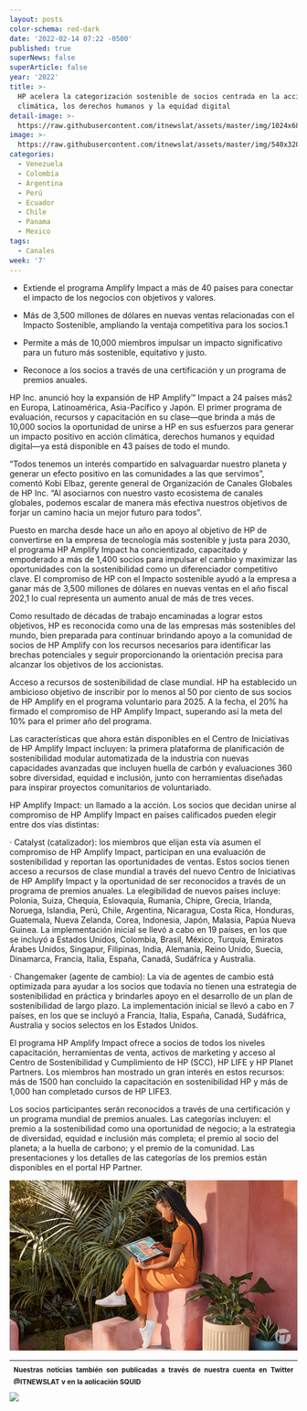 ```yaml
---
layout: posts
color-schema: red-dark
date: '2022-02-14 07:22 -0500'
published: true
superNews: false
superArticle: false
year: '2022'
title: >-
  HP acelera la categorización sostenible de socios centrada en la acción
  climática, los derechos humanos y la equidad digital
detail-image: >-
  https://raw.githubusercontent.com/itnewslat/assets/master/img/1024x680/dibujante-tablet-hp-g.jpg
image: >-
  https://raw.githubusercontent.com/itnewslat/assets/master/img/540x320/dibujante-tablet-hp-p.jpg
categories:
  - Venezuela
  - Colombia
  - Argentina
  - Perú
  - Ecuador
  - Chile
  - Panama
  - Mexico
tags:
  - Canales
week: '7'
---
```

- Extiende el programa Amplify Impact a más de 40 países para conectar el impacto de los negocios con objetivos y valores.

- Más de 3,500 millones de dólares en nuevas ventas relacionadas con el Impacto Sostenible, ampliando la ventaja competitiva para los socios.1 

- Permite a más de 10,000 miembros impulsar un impacto significativo para un futuro más sostenible, equitativo y justo.

- Reconoce a los socios a través de una certificación y un programa de premios anuales.

 
HP Inc. anunció hoy la expansión de HP Amplify™ Impact a 24 países más2 en Europa, Latinoamérica, Asia-Pacífico y Japón. El primer programa de evaluación, recursos y capacitación en su clase—que brinda a más de 10,000 socios la oportunidad de unirse a HP en sus esfuerzos para generar un impacto positivo en acción climática, derechos humanos y equidad digital—ya está disponible en 43 países de todo el mundo.
 
“Todos tenemos un interés compartido en salvaguardar nuestro planeta y generar un efecto positivo en las comunidades a las que servimos”, comentó Kobi Elbaz, gerente general de Organización de Canales Globales de HP Inc. “Al asociarnos con nuestro vasto ecosistema de canales globales, podemos escalar de manera más efectiva nuestros objetivos de forjar un camino hacia un mejor futuro para todos”.
 
Puesto en marcha desde hace un año en apoyo al objetivo de HP de convertirse en la empresa de tecnología más sostenible y justa para 2030, el programa HP Amplify Impact ha concientizado, capacitado y empoderado a más de 1,400 socios para impulsar el cambio y maximizar las oportunidades con la sostenibilidad como un diferenciador competitivo clave. El compromiso de HP con el Impacto sostenible ayudó a la empresa a ganar más de 3,500 millones de dólares en nuevas ventas en el año fiscal 202,1 lo cual representa un aumento anual de más de tres veces.
 
Como resultado de décadas de trabajo encaminadas a lograr estos objetivos, HP es reconocida como una de las empresas más sostenibles del mundo,  bien preparada para continuar brindando apoyo a la comunidad de socios de HP Amplify con los recursos necesarios para identificar las brechas potenciales y seguir proporcionando la orientación precisa para alcanzar los objetivos de los accionistas.
 
Acceso a recursos de sostenibilidad de clase mundial.
HP ha establecido un ambicioso objetivo de inscribir por lo menos al 50 por ciento de sus socios de HP Amplify en el programa voluntario para 2025. A la fecha, el 20% ha firmado el compromiso de HP Amplify Impact, superando así la meta del 10% para el primer año del programa.
 
Las características que ahora están disponibles en el Centro de Iniciativas de HP Amplify Impact incluyen: la primera plataforma de planificación de sostenibilidad modular automatizada de la industria con nuevas capacidades avanzadas que incluyen huella de carbón y evaluaciones 360 sobre diversidad, equidad e inclusión, junto con herramientas diseñadas para inspirar proyectos comunitarios de voluntariado. 
 
HP Amplify Impact: un llamado a la acción.
Los socios que decidan unirse al compromiso de HP Amplify Impact en países calificados pueden elegir entre dos vías distintas:

·       Catalyst (catalizador): los miembros que elijan esta vía asumen el compromiso de HP Amplify Impact, participan en una evaluación de sostenibilidad y reportan las oportunidades de ventas. Estos socios tienen acceso a recursos de clase mundial a través del nuevo Centro de Iniciativas de HP Amplify Impact y la oportunidad de ser reconocidos a través de un programa de premios anuales. La elegibilidad de nuevos países incluye: Polonia, Suiza, Chequia, Eslovaquia, Rumania, Chipre, Grecia, Irlanda, Noruega, Islandia, Perú, Chile, Argentina, Nicaragua, Costa Rica, Honduras, Guatemala, Nueva Zelanda, Corea, Indonesia, Japón, Malasia, Papúa Nueva Guinea. La implementación inicial se llevó a cabo en 19 países, en los que se incluyó a Estados Unidos, Colombia, Brasil, México, Turquía, Emiratos Árabes Unidos, Singapur, Filipinas, India, Alemania, Reino Unido, Suecia, Dinamarca, Francia, Italia, España, Canadá, Sudáfrica y Australia.  
 
·       Changemaker (agente de cambio): La vía de agentes de cambio está optimizada para ayudar a los socios que todavía no tienen una estrategia de sostenibilidad en práctica y brindarles apoyo en el desarrollo de un plan de sostenibilidad de largo plazo. La implementación inicial se llevó a cabo en 7 países, en los que se incluyó a Francia, Italia, España, Canadá, Sudáfrica, Australia y socios selectos en los Estados Unidos.
 
El programa HP Amplify Impact ofrece a socios de todos los niveles capacitación, herramientas de venta, activos de marketing y acceso al Centro de Sostenibilidad y Cumplimiento de HP (SCC), HP LIFE y HP Planet Partners. Los miembros han mostrado un gran interés en estos recursos: más de 1500 han concluido la capacitación en sostenibilidad HP y más de 1,000 han completado cursos de HP LIFE3.

Los socios participantes serán reconocidos a través de una certificación y un programa mundial de premios anuales. Las categorías incluyen: el premio a la sostenibilidad como una oportunidad de negocio; a la estrategia de diversidad, equidad e inclusión más completa; el premio al socio del planeta; a la huella de carbono; y el premio de la comunidad. Las presentaciones y los detalles de las categorías de los premios están disponibles en el portal HP Partner.

![](https://raw.githubusercontent.com/itnewslat/assets/master/img/540x320/dibujante-tablet-hp-p.jpg)

<table style="height: 42px;" width="569">
<tbody>
<tr>
<td style="text-align: justify;"><sub><strong>Nuestras noticias también son publicadas a través de nuestra cuenta en Twitter <a href="https://twitter.com/itnewslat?lang=es">@ITNEWSLAT</a> y en la aplicación <a href="https://squidapp.co/en/">SQUID</a></strong></sub></td>
</tr>
</tbody>
</table>

<img src="https://tracker.metricool.com/c3po.jpg?hash=56f88a41e39ab42c063cc51676587a04"/>